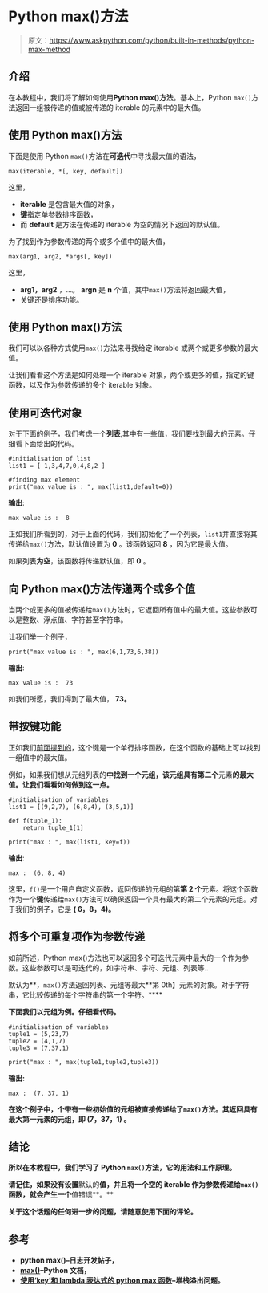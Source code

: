 # Python max()方法

> 原文：<https://www.askpython.com/python/built-in-methods/python-max-method>

## 介绍

在本教程中，我们将了解如何使用**Python max()方法**。基本上，Python `max()`方法返回一组被传递的值或被传递的 iterable 的元素中的最大值。

## 使用 Python max()方法

下面是使用 Python `max()`方法在**可迭代**中寻找最大值的语法，

```
max(iterable, *[, key, default])

```

这里，

*   **iterable** 是包含最大值的对象，
*   **键**指定单参数排序函数，
*   而 **default** 是方法在传递的 iterable 为空的情况下返回的默认值。

为了找到作为参数传递的两个或多个值中的最大值，

```
max(arg1, arg2, *args[, key]) 

```

这里，

*   **arg1，arg2** ，…。 **argn** 是 **n** 个值，其中`max()`方法将返回最大值，
*   关键还是排序功能。

## 使用 Python max()方法

我们可以以各种方式使用`max()`方法来寻找给定 iterable 或两个或更多参数的最大值。

让我们看看这个方法是如何处理一个 iterable 对象，两个或更多的值，指定的键函数，以及作为参数传递的多个 iterable 对象。

## 使用可迭代对象

对于下面的例子，我们考虑一个**列表**,其中有一些值，我们要找到最大的元素。仔细看下面给出的代码。

```
#initialisation of list
list1 = [ 1,3,4,7,0,4,8,2 ]

#finding max element
print("max value is : ", max(list1,default=0))

```

**输出**:

```
max value is :  8

```

正如我们所看到的，对于上面的代码，我们初始化了一个列表，`list1`并直接将其传递给`max()`方法，默认值设置为 **0** 。该函数返回 **8** ，因为它是最大值。

如果列表**为空**，该函数将传递默认值，即 **0** 。

## 向 Python max()方法传递两个或多个值

当两个或更多的值被传递给`max()`方法时，它返回所有值中的最大值。这些参数可以是整数、浮点值、字符甚至字符串。

让我们举一个例子，

```
print("max value is : ", max(6,1,73,6,38))

```

**输出**:

```
max value is :  73

```

如我们所愿，我们得到了最大值， **73。**

## 带按键功能

正如我们[前面提到的](https://www.askpython.com/python/list/python-sort-list)，这个键是一个单行排序函数，在这个函数的基础上可以找到一组值中的最大值。

例如，如果我们想从元组列表的**中找到一个元组，该元组具有第二个**元素**的最大值。让我们看看如何做到这一点。**

```
#initialisation of variables
list1 = [(9,2,7), (6,8,4), (3,5,1)]

def f(tuple_1):
    return tuple_1[1]

print("max : ", max(list1, key=f))

```

**输出**:

```
max :  (6, 8, 4)

```

这里，`f()`是一个用户自定义函数，返回传递的元组的第**第 2 个**元素。将这个函数作为一个**键**传递给`max()`方法可以确保返回一个具有最大的第二个元素的元组。对于我们的例子，它是 **( 6，8，4)。**

## 将多个可重复项作为参数传递

如前所述，Python max()方法也可以返回多个可迭代元素中最大的一个作为参数。这些参数可以是可迭代的，如字符串、字符、元组、列表等..

默认为**，`max()`方法返回列表、元组等最大**第 0th】元素的对象。对于字符串，它比较传递的每个字符串的第一个字符。****

**下面我们以元组为例。仔细看代码。**

```
#initialisation of variables
tuple1 = (5,23,7)
tuple2 = (4,1,7)
tuple3 = (7,37,1)

print("max : ", max(tuple1,tuple2,tuple3)) 
```

**输出:**

```
max :  (7, 37, 1) 
```

**在这个例子中，**个带有一些初始值的**元组被直接传递给了`max()`方法。其返回具有最大第一元素的元组，即 **(7，37，1)** 。**

## **结论**

**所以在本教程中，我们学习了 Python `max()`方法，它的用法和工作原理。**

**请记住，如果没有设置**默认的**值，并且将一个空的 iterable 作为参数传递给`max()`函数，就会产生一个**值错误**。**

**关于这个话题的任何进一步的问题，请随意使用下面的评论。**

## **参考**

*   **python max()–日志开发帖子，**
*   **[max()](https://docs.python.org/3.7/library/functions.html#max)–Python 文档，**
*   **[使用‘key’和 lambda 表达式的 python max 函数](https://stackoverflow.com/questions/18296755/python-max-function-using-key-and-lambda-expression)–堆栈溢出问题。**